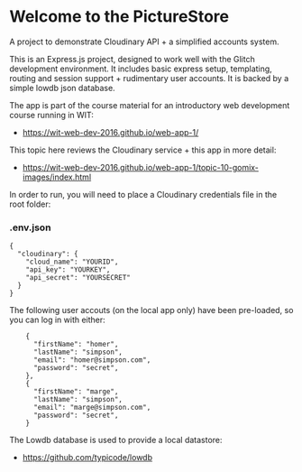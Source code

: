 Welcome to the PictureStore
===========================

A project to demonstrate Cloudinary API + a simplified accounts system.

This is an Express.js project, designed to work well with the Glitch development environment. It includes basic express setup, templating, routing and session support + rudimentary user accounts. It is backed by a simple lowdb json database.

The app is part of the course material for an introductory web development course running in WIT:

- <https://wit-web-dev-2016.github.io/web-app-1/>

This topic here reviews the Cloudinary service + this app in more detail:

- <https://wit-web-dev-2016.github.io/web-app-1/topic-10-gomix-images/index.html>

In order to run, you will need to place a Cloudinary credentials file in the root folder:

### .env.json

~~~
{
  "cloudinary": {
    "cloud_name": "YOURID",
    "api_key": "YOURKEY",
    "api_secret": "YOURSECRET"
  }
}
~~~

The following user accouts (on the local app only) have been pre-loaded, so you can log in with either:

~~~
    {
      "firstName": "homer",
      "lastName": "simpson",
      "email": "homer@simpson.com",
      "password": "secret",
    },
    {
      "firstName": "marge",
      "lastName": "simpson",
      "email": "marge@simpson.com",
      "password": "secret",
    }
~~~

The Lowdb database is used to provide a local datastore:

- <https://github.com/typicode/lowdb>

